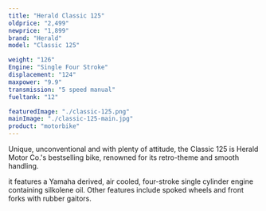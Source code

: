 ```yaml
---
title: "Herald Classic 125"
oldprice: "2,499"
newprice: "1,899"
brand: "Herald"
model: "Classic 125"

weight: "126"
Engine: "Single Four Stroke"
displacement: "124"
maxpower: "9.9"
transmission: "5 speed manual"
fueltank: "12"

featuredImage: "./classic-125.png"
mainImage: "./classic-125-main.jpg"
product: "motorbike"
---
```


Unique, unconventional and with plenty of attitude, the Classic 125 is Herald Motor Co.'s bestselling bike, renowned for its retro-theme and smooth handling.

it features a Yamaha derived, air cooled, four-stroke single cylinder engine containing silkolene oil. Other features include spoked wheels and front forks with rubber gaitors.